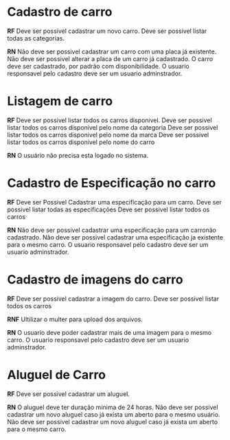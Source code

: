 # Cadastro de carro

**RF**
Deve ser possivel cadastrar um novo carro.
Deve ser possivel listar todas as categorias.

**RN**
Não deve ser possivel cadastrar um carro com uma placa já existente.
Não deve ser possivel alterar a placa de um carro já cadastrado.
O carro deve ser cadastrado, por padrão com disponibilidade.
O usuario responsavel pelo cadastro deve ser um usuario adminstrador.

# Listagem de carro

**RF**
Deve ser possivel listar todos os carros disponivel.
Deve ser possivel listar todos os carros disponivel pelo nome da categoria
Deve ser possivel listar todos os carros disponivel pelo nome da marca
Deve ser possivel listar todos os carros disponivel pelo nome do carro

**RN**
O usuário não precisa esta logado no sistema.

# Cadastro de Especificação no carro

**RF**
Deve ser Possivel Cadastrar uma especificação para um carro.
Deve ser possivel listar todas as especificações
Deve ser possivel listar todos os carros

**RN**
Não deve ser possivel cadastrar uma especificação para um carronão cadastrado.
Não deve ser possivel cadastrar uma especificação ja existente para o mesmo carro.
O usuario responsavel pelo cadastro deve ser um usuario adminstrador.

# Cadastro de imagens do carro

**RF**
Deve ser possivel cadastrar a imagem do carro.
Deve ser possivel listar todos os carros 

**RNF**
Ultilizar o multer para upload dos arquivos.

**RN**
O usuario deve poder cadastrar mais de uma imagem para o mesmo carro.
O usuario responsavel pelo cadastro deve ser um usuario adminstrador.

# Aluguel de Carro

**RF**
Deve ser possivel cadastrar um aluguel.

**RN**
O aluguel deve ter duração minima de 24 horas.
Não deve ser possivel cadastrar um novo aluguel caso já exista um aberto para o mesmo usuário.
Não deve ser possivel cadastrar um novo aluguel caso já exista um aberto para o mesmo carro.